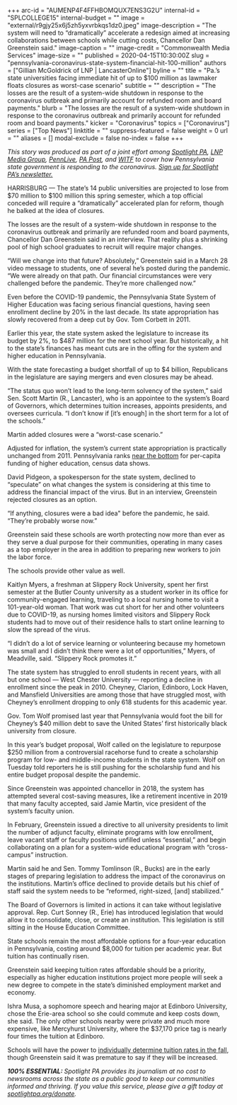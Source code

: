+++
arc-id = "AUMENP4F4FFHBOMQUX7ENS3G2U"
internal-id = "SPLCOLLEGE15"
internal-budget = ""
image = "external/r9gjy25x6j5zh5yxvrbkqs1dz0.jpeg"
image-description = "The system will need to “dramatically” accelerate a redesign aimed at increasing collaborations between schools while cutting costs, Chancellor Dan Greenstein said."
image-caption = ""
image-credit = "Commonwealth Media Services"
image-size = ""
published = 2020-04-15T10:30:00Z
slug = "pennsylvania-coronavirus-state-system-financial-hit-100-million"
authors = ["Gillian McGoldrick of LNP | LancasterOnline"]
byline = ""
title = "Pa.’s state universities facing immediate hit of up to $100 million as lawmaker floats closures as worst-case scenario"
subtitle = ""
description = "The losses are the result of a system-wide shutdown in response to the coronavirus outbreak and primarily account for refunded room and board payments."
blurb = "The losses are the result of a system-wide shutdown in response to the coronavirus outbreak and primarily account for refunded room and board payments."
kicker = "Coronavirus"
topics = ["Coronavirus"]
series = ["Top News"]
linktitle = ""
suppress-featured = false
weight = 0
url = ""
aliases = []
modal-exclude = false
no-index = false
+++

<i>This story was produced as part of a joint effort among </i><a href="https://www.spotlightpa.org/"><i>Spotlight PA</i></a><i>, </i><a href="https://lancasteronline.com/"><i>LNP Media Group</i></a><i>, </i><a href="https://www.pennlive.com/"><i>PennLive</i></a><i>, </i><a href="https://papost.org/"><i>PA Post</i></a><i>, and </i><a href="https://www.witf.org/"><i>WITF</i></a><i> to cover how Pennsylvania state government is responding to the coronavirus. </i><a href="https://www.spotlightpa.org/newsletters"><i>Sign up for Spotlight PA’s newsletter.</i></a>

HARRISBURG — The state’s 14 public universities are projected to lose from $70 million to $100 million this spring semester, which a top official conceded will require a “dramatically” accelerated plan for reform, though he balked at the idea of closures.

The losses are the result of a system-wide shutdown in response to the coronavirus outbreak and primarily are refunded room and board payments, Chancellor Dan Greenstein said in an interview. That reality plus a shrinking pool of high school graduates to recruit will require major changes.

“Will we change into that future? Absolutely,” Greenstein said in a March 28 video message to students, one of several he’s posted during the pandemic. “We were already on that path. Our financial circumstances were very challenged before the pandemic. They’re more challenged now.”

Even before the COVID-19 pandemic, the Pennsylvania State System of Higher Education was facing serious financial questions, having seen enrollment decline by 20% in the last decade. Its state appropriation has slowly recovered from a deep cut by Gov. Tom Corbett in 2011.

Earlier this year, the state system asked the legislature to increase its budget by 2%, to $487 million for the next school year. But historically, a hit to the state’s finances has meant cuts are in the offing for the system and higher education in Pennsylvania.

With the state forecasting a budget shortfall of up to $4 billion, Republicans in the legislature are saying mergers and even closures may be ahead.

<script src="https://www.spotlightpa.org/embed.js" async></script><div data-spl-embed-version="1" data-spl-src="https://www.spotlightpa.org/embeds/donate/"></div>

“The status quo won’t lead to the long-term solvency of the system,” said Sen. Scott Martin (R., Lancaster), who is an appointee to the system’s Board of Governors, which determines tuition increases, appoints presidents, and oversees curricula. “I don’t know if [it’s enough] in the short term for a lot of the schools.”

Martin added closures were a “worst-case scenario.”

Adjusted for inflation, the system’s current state appropriation is practically unchanged from 2011. Pennsylvania ranks <a href="https://sheeo.org/wp-content/uploads/2019/04/SHEEO_SHEF_FY18_Report-2.pdf">near the bottom</a> for per-capita funding of higher education, census data shows.

David Pidgeon, a spokesperson for the state system, declined to “speculate” on what changes the system is considering at this time to address the financial impact of the virus. But in an interview, Greenstein rejected closures as an option.

“If anything, closures were a bad idea" before the pandemic, he said. “They’re probably worse now.”

Greenstein said these schools are worth protecting now more than ever as they serve a dual purpose for their communities, operating in many cases as a top employer in the area in addition to preparing new workers to join the labor force.

The schools provide other value as well.

Kaitlyn Myers, a freshman at Slippery Rock University, spent her first semester at the Butler County university as a student worker in its office for community-engaged learning, traveling to a local nursing home to visit a 101-year-old woman. That work was cut short for her and other volunteers due to COVID-19, as nursing homes limited visitors and Slippery Rock students had to move out of their residence halls to start online learning to slow the spread of the virus.

“I didn’t do a lot of service learning or volunteering because my hometown was small and I didn’t think there were a lot of opportunities,” Myers, of Meadville, said. “Slippery Rock promotes it.”

The state system has struggled to enroll students in recent years, with all but one school — West Chester University — reporting a decline in enrollment since the peak in 2010. Cheyney, Clarion, Edinboro, Lock Haven, and Mansfield Universities are among those that have struggled most, with Cheyney’s enrollment dropping to only 618 students for this academic year.

Gov. Tom Wolf promised last year that Pennsylvania would foot the bill for Cheyney’s $40 million debt to save the United States’ first historically black university from closure.

In this year’s budget proposal, Wolf called on the legislature to repurpose $250 million from a controversial racehorse fund to create a scholarship program for low- and middle-income students in the state system. Wolf on Tuesday told reporters he is still pushing for the scholarship fund and his entire budget proposal despite the pandemic.

<script src="https://www.spotlightpa.org/embed.js" async></script><div data-spl-embed-version="1" data-spl-src="https://www.spotlightpa.org/embeds/newsletter/"></div>

Since Greenstein was appointed chancellor in 2018, the system has attempted several cost-saving measures, like a retirement incentive in 2019 that many faculty accepted, said Jamie Martin, vice president of the system’s faculty union.

In February, Greenstein issued a directive to all university presidents to limit the number of adjunct faculty, eliminate programs with low enrollment, leave vacant staff or faculty positions unfilled unless “essential,” and begin collaborating on a plan for a system-wide educational program with “cross-campus” instruction.

Martin said he and Sen. Tommy Tomlinson (R., Bucks) are in the early stages of preparing legislation to address the impact of the coronavirus on the institutions. Martin’s office declined to provide details but his chief of staff said the system needs to be “reformed, right-sized, [and] stabilized.”

The Board of Governors is limited in actions it can take without legislative approval. Rep. Curt Sonney (R., Erie) has introduced legislation that would allow it to consolidate, close, or create an institution. This legislation is still sitting in the House Education Committee.

State schools remain the most affordable options for a four-year education in Pennsylvania, costing around $8,000 for tuition per academic year. But tuition has continually risen.

Greenstein said keeping tuition rates affordable should be a priority, especially as higher education institutions project more people will seek a new degree to compete in the state’s diminished employment market and economy.

Ishra Musa, a sophomore speech and hearing major at Edinboro University, chose the Erie-area school so she could commute and keep costs down, she said. The only other schools nearby were private and much more expensive, like Mercyhurst University, where the $37,170 price tag is nearly four times the tuition at Edinboro.

Schools will have the power to <a href="https://www.post-gazette.com/news/education/2019/04/04/State-System-of-Higher-Education-PASSHE-tuition-financial-aid-scholarships-Pennsylvania-college/stories/201904040094">individually determine tuition rates in the fall</a>, though Greenstein said it was premature to say if they will be increased.

<i><b>100% ESSENTIAL: </b></i><i>Spotlight PA provides its journalism at no cost to newsrooms across the state as a public good to keep our communities informed and thriving. If you value this service, please give a gift today at </i><a href="https://www.spotlightpa.org/donate"><i>spotlightpa.org/donate</i></a><i>.</i>

<script src="https://www.spotlightpa.org/embed.js" async></script><div data-spl-embed-version="1" data-spl-src="https://www.spotlightpa.org/embeds/tips/?tip_text=Do%20you%20have%20a%20tip%20about%20%3Cb%3Ehow%20Pa.'s%20government%20is%20responding%20to%20the%20coronavirus%3C%2Fb%3E%3F%20Tell%20us."></div>
